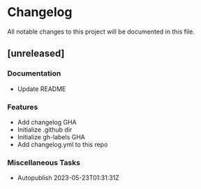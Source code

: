 # Changelog

All notable changes to this project will be documented in this file.

## [unreleased]

### Documentation

- Update README

### Features

- Add changelog GHA
- Initialize .github dir
- Initialize gh-labels GHA
- Add changelog.yml to this repo

### Miscellaneous Tasks

- Autopublish 2023-05-23T01:31:31Z

<!-- generated by git-cliff -->
